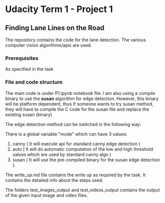 # Udacity Term 1 - Project 1
## Finding Lane Lines on the Road

The repository contains the code for the lane detection. The various computer vision algorithms/apis are used.

### Prerequisites
As specified in the task

### File and code structure

The main code is under P1.ipynb notebook file. I am also using a compile binary to use the **susan** algorithm for edge detection. However, this binary will be platform dependent, thus if someone wants to try susan method, they will have to compile the C code for the susan file and replace the existing susan (binary)

The edge detection method can be switched in the following way:

There is a global variable "mode" which can have 3 values:
1. canny ( It will execute api for standard canny edge detection )
2. auto ( It will do automatic computation of the low and high threshold values which are used by standard canny algo )
3. susan ( It will use the pre-compiled binary for the susan edge detection ).


The write_up.md file contains the write up as required by the task. It contains the detailed info about the steps used.

The folders test_images_output and test_videos_output contains the output of the given input image and video files.
